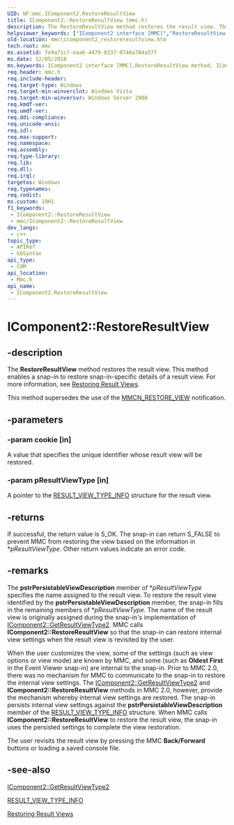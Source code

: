 ```yaml
---
UID: NF:mmc.IComponent2.RestoreResultView
title: IComponent2::RestoreResultView (mmc.h)
description: The RestoreResultView method restores the result view. This method enables a snap-in to restore snap-in-specific details of a result view. For more information, see Restoring Result Views.
helpviewer_keywords: ["IComponent2 interface [MMC]","RestoreResultView method","IComponent2.RestoreResultView","IComponent2::RestoreResultView","RestoreResultView","RestoreResultView method [MMC]","RestoreResultView method [MMC]","IComponent2 interface","_slate_icomponent2_restoreresultview","mmc.icomponent2_restoreresultview","mmc/IComponent2::RestoreResultView"]
old-location: mmc\icomponent2_restoreresultview.htm
tech.root: mmc
ms.assetid: fe9a71c7-eaa6-4479-8337-0746a784a57f
ms.date: 12/05/2018
ms.keywords: IComponent2 interface [MMC],RestoreResultView method, IComponent2.RestoreResultView, IComponent2::RestoreResultView, RestoreResultView, RestoreResultView method [MMC], RestoreResultView method [MMC],IComponent2 interface, _slate_icomponent2_restoreresultview, mmc.icomponent2_restoreresultview, mmc/IComponent2::RestoreResultView
req.header: mmc.h
req.include-header: 
req.target-type: Windows
req.target-min-winverclnt: Windows Vista
req.target-min-winversvr: Windows Server 2008
req.kmdf-ver: 
req.umdf-ver: 
req.ddi-compliance: 
req.unicode-ansi: 
req.idl: 
req.max-support: 
req.namespace: 
req.assembly: 
req.type-library: 
req.lib: 
req.dll: 
req.irql: 
targetos: Windows
req.typenames: 
req.redist: 
ms.custom: 19H1
f1_keywords:
 - IComponent2::RestoreResultView
 - mmc/IComponent2::RestoreResultView
dev_langs:
 - c++
topic_type:
 - APIRef
 - kbSyntax
api_type:
 - COM
api_location:
 - Mmc.h
api_name:
 - IComponent2.RestoreResultView
---
```


# IComponent2::RestoreResultView


## -description

The 
<b>RestoreResultView</b> method restores the result view. This method enables a snap-in to restore snap-in-specific details of a result view. For more information, see 
<a href="/previous-versions/windows/desktop/mmc/restoring-result-views">Restoring Result Views</a>.

This method supersedes the use of the 
<a href="/previous-versions/windows/desktop/mmc/mmcn-restore-view">MMCN_RESTORE_VIEW</a> notification.

## -parameters

### -param cookie [in]

A value that specifies the unique identifier whose result view will be restored.

### -param pResultViewType [in]

A pointer to the 
<a href="/windows/desktop/api/mmc/ns-mmc-result_view_type_info">RESULT_VIEW_TYPE_INFO</a> structure for the result view.

## -returns

If successful, the return value is S_OK. The snap-in can return S_FALSE to prevent MMC from restoring the view based on the information in *<i>pResultViewType</i>. Other return values indicate an error code.

## -remarks

The <b>pstrPersistableViewDescription</b> member of *<i>pResultViewType</i> specifies the name assigned to the result view.  To restore the result view identified by the <b>pstrPersistableViewDescription</b> member, the snap-in fills in the remaining members of *<i>pResultViewType</i>. The name of the result view is originally assigned during the snap-in's implementation of 
<a href="/windows/desktop/api/mmc/nf-mmc-icomponent2-getresultviewtype2">IComponent2::GetResultViewType2</a>. MMC calls <b>IComponent2::RestoreResultView</b> so that the snap-in can restore internal view settings when the result view is revisited by the user.

When the user customizes the view, some of the settings (such as view options or view mode) are known by MMC, and some (such as <b>Oldest First</b> in the Event Viewer snap-in) are internal to the snap-in. Prior to MMC 2.0, there was no mechanism for MMC to communicate to the snap-in to restore the internal view settings. The <a href="/windows/desktop/api/mmc/nf-mmc-icomponent2-getresultviewtype2">IComponent2::GetResultViewType2</a> and <b>IComponent2::RestoreResultView</b> methods in MMC 2.0, however, provide the mechanism whereby internal view settings are restored. The snap-in persists internal view settings against the <b>pstrPersistableViewDescription</b> member of the <a href="/windows/desktop/api/mmc/ns-mmc-result_view_type_info">RESULT_VIEW_TYPE_INFO</a> structure. When MMC calls <b>IComponent2::RestoreResultView</b> to restore the result view, the snap-in uses the persisted settings to complete the view restoration.

The user revisits the result view by pressing the MMC <b>Back/Forward</b> buttons or loading a saved console file.

## -see-also

<a href="/windows/desktop/api/mmc/nf-mmc-icomponent2-getresultviewtype2">IComponent2::GetResultViewType2</a>



<a href="/windows/desktop/api/mmc/ns-mmc-result_view_type_info">RESULT_VIEW_TYPE_INFO</a>



<a href="/previous-versions/windows/desktop/mmc/restoring-result-views">Restoring Result Views</a>